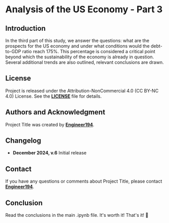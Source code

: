 # **Analysis of the US Economy - Part 3**

## **Introduction**

In the third part of this study, we answer the questions: what are the prospects for the US economy and under what conditions would the debt-to-GDP ratio reach 175%. This percentage is considered a critical point beyond which the sustainability of the economy is already in question. Several additional trends are also outlined, relevant conclusions are drawn.

## **License**

Project is released under the Attribution-NonCommercial 4.0 (CC BY-NC 4.0) License.
See the **[LICENSE](https://creativecommons.org/licenses/by-nc/4.0/)** file for details.

## **Authors and Acknowledgment**

Project Title was created by **[Engineer194](https://github.com/Engineer194/Engineer194)**.

## **Changelog**

- **December 2024, v.6** Initial release

## **Contact**

If you have any questions or comments about Project Title, please contact **[Engineer194](engine@abv.bg)**.

## **Conclusion**

Read the conclusions in the main .ipynb file. It's worth it! That's it! 👋
